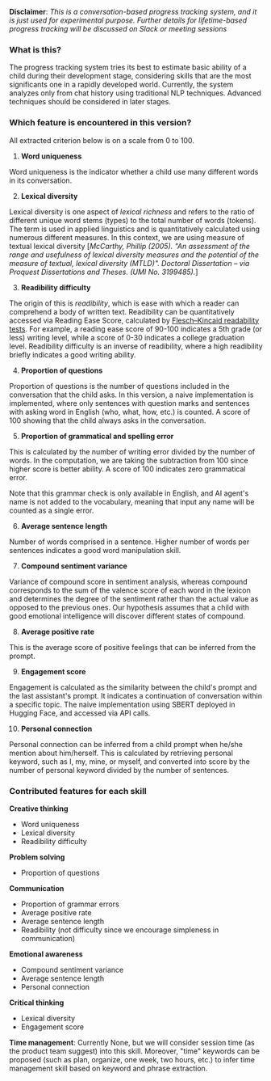 **Disclaimer**: *This is a conversation-based progress tracking system, and it is just used for experimental purpose. Further details for lifetime-based progress tracking will be discussed on Slack or meeting sessions*

### What is this?

The progress tracking system tries its best to estimate basic ability of a child during their development stage, considering skills that are the most significants one in a rapidly developed world.
Currently, the system analyzes only from chat history using traditional NLP techniques. Advanced techniques should be considered in later stages.

### Which feature is encountered in this version?

All extracted criterion below is on a scale from 0 to 100.

1. **Word uniqueness**

Word uniqueness is the indicator whether a child use many different words in its conversation.

2. **Lexical diversity**

Lexical diversity is one aspect of *lexical richness* and refers to the ratio of different unique word stems (types) to the total number of words (tokens). The term is used in applied linguistics and is quantitatively calculated using numerous different measures. In this context, we are using measure of textual lexical diversity [*McCarthy, Phillip (2005). "An assessment of the range and usefulness of lexical diversity measures and the potential of the measure of textual, lexical diversity (MTLD)". Doctoral Dissertation – via Proquest Dissertations and Theses. (UMI No. 3199485).*]

3. **Readibility difficulty**

The origin of this is *readibility*, which is ease with which a reader can comprehend a body of written text. Readibility can be quantitatively accessed via Reading Ease Score, calculated by [Flesch–Kincaid readability tests](https://en.wikipedia.org/wiki/Flesch%E2%80%93Kincaid_readability_tests). For example, a reading ease score of 90-100 indicates a 5th grade (or less) writing level, while a score of 0-30 indicates a college graduation level. Readibility difficulty is an inverse of readibility, where a high readibility briefly indicates a good writing ability.

4. **Proportion of questions**

Proportion of questions is the number of questions included in the conversation that the child asks. In this version, a naive implementation is implemented, where only sentences with question marks and sentences with asking word in English (who, what, how, etc.) is counted. A score of 100 showing that the child always asks in the conversation.

5. **Proportion of grammatical and spelling error**

This is calculated by the number of writing error divided by the number of words. In the computation, we are taking the subtraction from 100 since higher score is better ability. A score of 100 indicates zero grammatical error.

Note that this grammar check is only available in English, and AI agent's name is not added to the vocabulary, meaning that input any name will be counted as a single error.

6. **Average sentence length**

Number of words comprised in a sentence. Higher number of words per sentences indicates a good word manipulation skill.

7. **Compound sentiment variance**

Variance of compound score in sentiment analysis, whereas compound corresponds to the sum of the valence score of each word in the lexicon and determines the degree of the sentiment rather than the actual value as opposed to the previous ones. Our hypothesis assumes that a child with good emotional intelligence will discover different states of compound.

8. **Average positive rate**

This is the average score of positive feelings that can be inferred from the prompt.

9. **Engagement score**

Engagement is calculated as the similarity between the child's prompt and the last assistant's prompt. It indicates a continuation of conversation within a specific topic. The naive implementation using SBERT deployed in Hugging Face, and accessed via API calls.

10. **Personal connection**

Personal connection can be inferred from a child prompt when he/she mention about him/herself. This is calculated by retrieving personal keyword, such as I, my, mine, or myself, and converted into score by the number of personal keyword divided by the number of sentences.

### Contributed features for each skill

**Creative thinking**

- Word uniqueness
- Lexical diversity
- Readibility difficulty

**Problem solving**

- Proportion of questions

**Communication**

- Proportion of grammar errors
- Average positive rate
- Average sentence length
- Readibility (not difficulty since we encourage simpleness in communication)

**Emotional awareness**

- Compound sentiment variance
- Average sentence length
- Personal connection

**Critical thinking**

- Lexical diversity
- Engagement score

**Time management**: Currently None, but we will consider session time (as the product team suggest) into this skill. Moreover, "time" keywords can be proposed (such as plan, organize, one week, two hours, etc.) to infer time management skill based on keyword and phrase extraction.